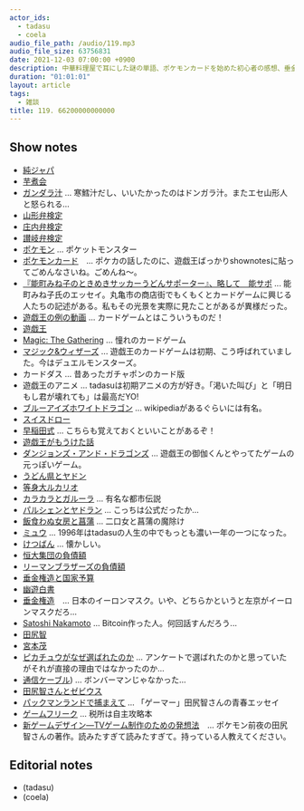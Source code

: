 ```yaml
---
actor_ids:
  - tadasu
  - coela
audio_file_path: /audio/119.mp3
audio_file_size: 63756831
date: 2021-12-03 07:00:00 +0900
description: 中華料理屋で耳にした謎の単語、ポケモンカードを始めた初心者の感想、垂金権造という男について話しました。
duration: "01:01:01"
layout: article
tags:
  - 雑談
title: 119. 66200000000000
---
```


## Show notes

- [純ジャパ](https://ja.wikipedia.org/wiki/%E7%B4%94%E3%82%B8%E3%83%A3%E3%83%91)
- [芋煮会](https://ja.wikipedia.org/wiki/%E8%8A%8B%E7%85%AE%E4%BC%9A)
- [ガンダラ汁](https://ja.wikipedia.org/wiki/%E3%81%A9%E3%82%93%E3%81%8C%E3%82%89%E6%B1%81) ... 寒鱈汁だし、いいたかったのはドンガラ汁。またエセ山形人と怒られる…
- [山形弁検定](https://kentei.cc/k/4005)
- [庄内弁検定](https://kentei.cc/k/1554343)
- [讃岐弁検定](https://quiz-maker.site/quiz/play/7Oz43G20200125163259)
- [ポケモン](https://www.pokemon.co.jp/) ... ポケットモンスター
- [ポケモンカード](https://www.pokemon-card.com/)　... ポケカの話したのに、遊戯王ばっかりshownotesに貼ってごめんなさいね。ごめんね〜。
- [『能町みね子のときめきサッカーうどんサポーター』、略して　能サポ](https://www.amazon.co.jp/dp/B06XW8G9N6/?tag=researchatf04-22) ... 能町みね子氏のエッセイ。丸亀市の商店街でもくもくとカードゲームに興じる人たちの記述がある。私もその光景を実際に見たことがあるが異様だった。
- [遊戯王の例の動画](https://www.youtube.com/watch?v=MYukvudjzsA&ab_channel=multi) ... カードゲームとはこういうものだ！
- [遊戯王](https://www.yugioh-card.com/japan/)
- [Magic: The Gathering](https://mtg-jp.com/) ... 憧れのカードゲーム
- [マジック&ウィザーズ](https://dic.pixiv.net/a/%E3%83%9E%E3%82%B8%E3%83%83%E3%82%AF%26%E3%82%A6%E3%82%A3%E3%82%B6%E3%83%BC%E3%82%BA) ... 遊戯王のカードゲームは初期、こう呼ばれていました。今はデュエルモンスターズ。
- カードダス ... 昔あったガチャポンのカード版
- 遊戯王のアニメ ... tadasuは初期アニメの方が好き。「渇いた叫び」と「明日もし君が壊れても」は最高だYO!
- [ブルーアイズホワイトドラゴン](https://ja.wikipedia.org/wiki/%E9%9D%92%E7%9C%BC%E3%81%AE%E7%99%BD%E9%BE%8D) ... wikipediaがあるぐらいには有名。
- [スイスドロー](https://ja.wikipedia.org/wiki/%E3%82%B9%E3%82%A4%E3%82%B9%E5%BC%8F%E3%83%88%E3%83%BC%E3%83%8A%E3%83%A1%E3%83%B3%E3%83%88)
- [早稲田式](https://post.gamer2.jp/wasedasiki/) ... こちらも覚えておくといいことがあるぞ！
- [遊戯王がもうけた話](https://srad.jp/story/21/02/01/0336212/)
- [ダンジョンズ・アンド・ドラゴンズ](http://hobbyjapan.co.jp/dd/) ... 遊戯王の御伽くんとやってたゲームの元っぽいゲーム。
- [うどん県とヤドン](https://yadon.my-kagawa.jp/)
- [等身大ルカリオ](https://www.pokemoncenter-online.com/?p_cd=4521329371924)
- [カラカラとガルーラ](https://pokemon-toshidensetsu.net/karakara-garura/) ... 有名な都市伝説
- [パルシェンとヤドラン](https://pokemonchronicle.com/slowbro-slowking-shellder/) ... こっちは公式だったか...
- [飯食わぬ女房と菖蒲](https://ja.wikipedia.org/wiki/%E9%A3%9F%E3%82%8F%E3%81%9A%E5%A5%B3%E6%88%BF) ... 二口女と菖蒲の魔除け
- [ミュウ](https://zukan.pokemon.co.jp/detail/151) ... 1996年はtadasuの人生の中でもっとも濃い一年の一つになった。
- [けつばん](https://wiki.xn--rckteqa2e.com/wiki/%E3%81%91%E3%81%A4%E3%81%B0%E3%82%93) ... 懐かしい。
- [恒大集団の負債額](https://www.news24.jp/articles/2021/09/22/10943352.html)
- [リーマンブラザーズの負債額](http://www.asahi.com/special/08017/TKY200809160009.html)
- [垂金権造と国家予算](https://taokasu.com/48104/)
- [幽遊白書](https://www.amazon.co.jp/dp/B00KCC0YKC/?tag=researchatf04-22)
- [垂金権造](https://dic.pixiv.net/a/%E5%9E%82%E9%87%91%E6%A8%A9%E9%80%A0)　… 日本のイーロンマスク。いや、どちらかというと左京がイーロンマスクだろ...
- [Satoshi Nakamoto](https://en.wikipedia.org/wiki/Satoshi_Nakamoto) ... Bitcoin作った人。何回話すんだろう...
- [田尻智](https://ja.wikipedia.org/wiki/%E7%94%B0%E5%B0%BB%E6%99%BA)
- [宮本茂](https://ja.wikipedia.org/wiki/%E5%AE%AE%E6%9C%AC%E8%8C%82)
- [ピカチュウがなぜ選ばれたのか](https://ja.wikipedia.org/wiki/%E3%83%94%E3%82%AB%E3%83%81%E3%83%A5%E3%82%A6_(%E3%82%B5%E3%83%88%E3%82%B7%E3%81%AE%E3%83%9D%E3%82%B1%E3%83%A2%E3%83%B3)) ... アンケートで選ばれたのかと思っていたがそれが直接の理由ではなかったのか...
- [通信ケーブル](https://ja.wikipedia.org/wiki/%E9%80%9A%E4%BF%A1%E3%82%B1%E3%83%BC%E3%83%96%E3%83%AB_(%E3%82%B2%E3%83%BC%E3%83%A0%E3%83%9C%E3%83%BC%E3%82%A4))) … ボンバーマンじゃなかった… 
- [田尻智さんとゼビウス](https://news.denfaminicogamer.jp/projectbook/xevious)
- [パックマンランドで捕まえて](https://www.amazon.co.jp/dp/4757710046/?tag=researchatf04-22) ... 「ゲーマー」田尻智さんの青春エッセイ
- [ゲームフリーク](https://ja.wikipedia.org/wiki/%E7%94%B0%E5%B0%BB%E6%99%BA#%E3%82%B2%E3%83%BC%E3%83%A0%E3%83%95%E3%83%AA%E3%83%BC%E3%82%AF%E5%89%B5%E5%88%8A) ... 税所は自主攻略本
- [新ゲームデザイン―TVゲーム制作のための発想法](https://www.amazon.co.jp/dp/4870258587/?tag=researchatf04-22)　... ポケモン前夜の田尻智さんの著作。読みたすぎて読みたすぎて。持っている人教えてください。

## Editorial notes
- (tadasu)
- (coela)


